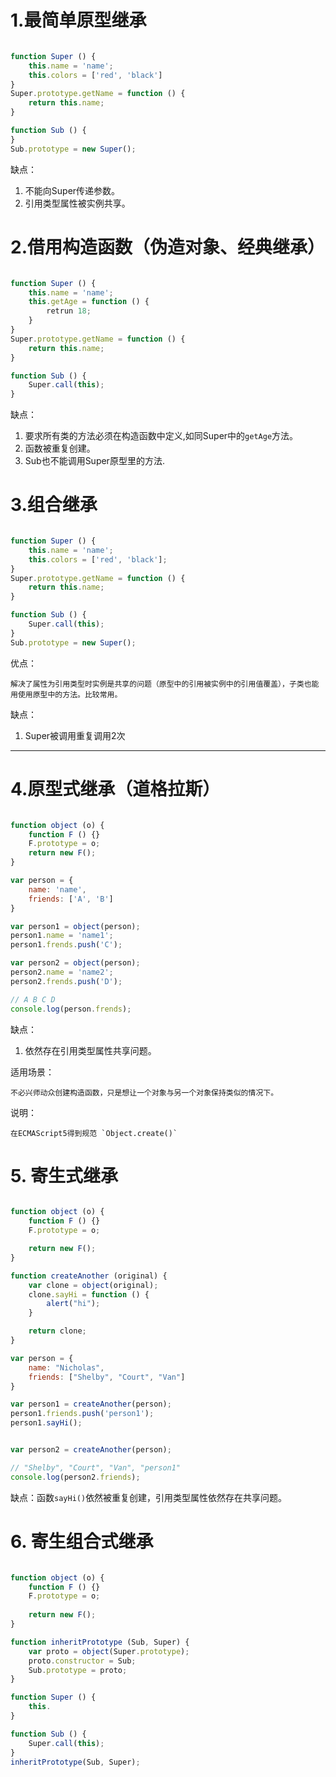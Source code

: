 # 1.最简单原型继承

```javascript

function Super () {
    this.name = 'name';
    this.colors = ['red', 'black']
}
Super.prototype.getName = function () {
    return this.name;
}

function Sub () {
}
Sub.prototype = new Super();
```

缺点：

1. 不能向Super传递参数。
2. 引用类型属性被实例共享。


# 2.借用构造函数（伪造对象、经典继承）

```javascript

function Super () {
    this.name = 'name';
    this.getAge = function () {
        retrun 18;
    }
}
Super.prototype.getName = function () {
    return this.name;
}

function Sub () {
    Super.call(this);
}

```
缺点：

1. 要求所有类的方法必须在构造函数中定义,如同Super中的`getAge`方法。
2. 函数被重复创建。
3. Sub也不能调用Super原型里的方法.


# 3.组合继承

```javascript

function Super () {
    this.name = 'name';
    this.colors = ['red', 'black'];
}
Super.prototype.getName = function () {
    return this.name;
}

function Sub () {
    Super.call(this);
}
Sub.prototype = new Super();

```
优点： 

    解决了属性为引用类型时实例是共享的问题（原型中的引用被实例中的引用值覆盖），子类也能用使用原型中的方法。比较常用。

缺点：

1. Super被调用重复调用2次

---

# 4.原型式继承（道格拉斯）

```javascript

function object (o) {
    function F () {}
    F.prototype = o;
    return new F();
}

var person = {
    name: 'name',
    friends: ['A', 'B']
}

var person1 = object(person);
person1.name = 'name1';
person1.frends.push('C');

var person2 = object(person);
person2.name = 'name2';
person2.frends.push('D');

// A B C D
console.log(person.frends);
```

缺点：

1. 依然存在引用类型属性共享问题。

适用场景：

    不必兴师动众创建构造函数，只是想让一个对象与另一个对象保持类似的情况下。

说明： 

    在ECMAScript5得到规范 `Object.create()`


# 5. 寄生式继承

```javascript

function object (o) {
    function F () {}
    F.prototype = o;

    return new F();
}

function createAnother (original) {
    var clone = object(original);
    clone.sayHi = function () {
        alert("hi");
    }

    return clone;
}

var person = {
    name: "Nicholas",
    friends: ["Shelby", "Court", "Van"]
}

var person1 = createAnother(person);
person1.friends.push('person1');
person1.sayHi();


var person2 = createAnother(person);

// "Shelby", "Court", "Van", "person1"
console.log(person2.friends);
```

缺点：函数`sayHi()`依然被重复创建，引用类型属性依然存在共享问题。


# 6. 寄生组合式继承

```javascript

function object (o) {
    function F () {}
    F.prototype = o;
    
    return new F();
}

function inheritPrototype (Sub, Super) {
    var proto = object(Super.prototype);
    proto.constructor = Sub;
    Sub.prototype = proto;
}

function Super () {
    this.
}

function Sub () {
    Super.call(this);
}
inheritPrototype(Sub, Super);

```







